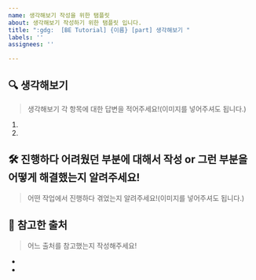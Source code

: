 ```yaml
---
name: 생각해보기 작성을 위한 탬플릿
about: 생각해보기 작성하기 위한 탬플릿 입니다.
title: ":gdg:  [BE Tutorial] {이름} [part] 생각해보기 "
labels: ''
assignees: ''

---
```


## 🔍 생각해보기
> 생각해보기 각 항목에 대한 답변을 적어주세요!(이미지를 넣어주셔도 됩니다.)

1.
2.



## 🛠️ 진행하다 어려웠던 부분에 대해서 작성 or 그런 부분을 어떻게 해결했는지 알려주세요!
>어떤 작업에서 진행하다 겪었는지 알려주세요!(이미지를 넣어주셔도 됩니다.)



## 📃 참고한 출처
> 어느 출처를 참고했는지 작성해주세요!
- 
-
